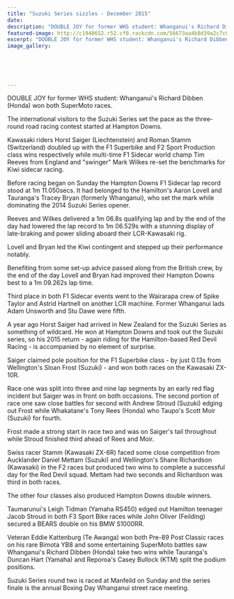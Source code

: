 ```yaml
---
title: "Suzuki Series sizzles - December 2015"
date: 
description: "DOUBLE JOY for former WHS student: Whanganui's Richard Dibben (Honda) won both SuperMoto races, Wanganui Chronicle article on 9/12/15..."
featured-image: http://c1940652.r52.cf0.rackcdn.com/56673aa4b8d39a2c7c0003ff/Richard-Dibben-ex-2006-won-both-SuperMoto-races-9.12.15-chron.jpg
excerpt: "DOUBLE JOY for former WHS student: Whanganui's Richard Dibben (Honda) won both SuperMoto races."
image_gallery:
    
    
    
    
    
---
```


<p><span>DOUBLE JOY for former WHS student: Whanganui's Richard Dibben (Honda) won both SuperMoto races.</span></p>
<p>The international visitors to the Suzuki Series set the pace as the three-round road racing contest started at Hampton Downs.</p>
<p>Kawasaki riders Horst Saiger (Liechtenstein) and Roman Stamm (Switzerland) doubled up with the F1 Superbike and F2 Sport Production class wins respectively while multi-time F1 Sidecar world champ Tim Reeves from England and "swinger" Mark Wilkes re-set the benchmarks for Kiwi sidecar racing.</p>
<p>Before racing began on Sunday the Hampton Downs F1 Sidecar lap record stood at 1m 11.050secs. It had belonged to the Hamilton's Aaron Lovell and Tauranga's Tracey Bryan (formerly Whanganui), who set the mark while dominating the 2014 Suzuki Series opener.</p>
<p>Reeves and Wilkes delivered a 1m 06.8s qualifying lap and by the end of the day had lowered the lap record to 1m 06.529s with a stunning display of late-braking and power sliding aboard their LCR-Kawasaki rig.</p>
<p>Lovell and Bryan led the Kiwi contingent and stepped up their performance notably.</p>
<p>Benefiting from some set-up advice passed along from the British crew, by the end of the day Lovell and Bryan had improved their Hampton Downs best to a 1m 09.262s lap time.</p>
<p>Third place in both F1 Sidecar events went to the Wairarapa crew of Spike Taylor and Astrid Hartnell on another LCR machine. Former Whanganui lads Adam Unsworth and Stu Dawe were fifth.</p>
<p>A year ago Horst Saiger had arrived in New Zealand for the Suzuki Series as something of wildcard. He won at Hampton Downs and took out the Suzuki series, so his 2015 return - again riding for the Hamilton-based Red Devil Racing - is accompanied by no element of surprise.</p>
<p>Saiger claimed pole position for the F1 Superbike class - by just 0.13s from Wellington's Sloan Frost (Suzuki) - and won both races on the Kawasaki ZX-10R.</p>
<p>Race one was split into three and nine lap segments by an early red flag incident but Saiger was in front on both occasions. The second portion of race one saw close battles for second with Andrew Stroud (Suzuki) edging out Frost while Whakatane's Tony Rees (Honda) who Taupo's Scott Moir (Suzuki) for fourth.</p>
<p>Frost made a strong start in race two and was on Saiger's tail throughout while Stroud finished third ahead of Rees and Moir.</p>
<p>Swiss racer Stamm (Kawasaki ZX-6R) faced some close competition from Aucklander Daniel Mettam (Suzuki) and Wellington's Shane Richardson (Kawasaki) in the F2 races but produced two wins to complete a successful day for the Red Devil squad. Mettam had two seconds and Richardson was third in both races.</p>
<p>The other four classes also produced Hampton Downs double winners.</p>
<p>Taumarunui's Leigh Tidman (Yamaha RS450) edged out Hamilton teenager Jacob Stroud in both F3 Sport Bike races while John Oliver (Feilding) secured a BEARS double on his BMW S1000RR.</p>
<p>Veteran Eddie Kattenburg (Te Awanga) won both Pre-89 Post Classic races on his rare Bimota YB8 and some entertaining SuperMoto battles saw Whanganui's Richard Dibben (Honda) take two wins while Tauranga's Duncan Hart (Yamaha) and Reporoa's Casey Bullock (KTM) split the podium positions.</p>
<p>Suzuki Series round two is raced at Manfeild on Sunday and the series finale is the annual Boxing Day Whanganui street race meeting.</p>

